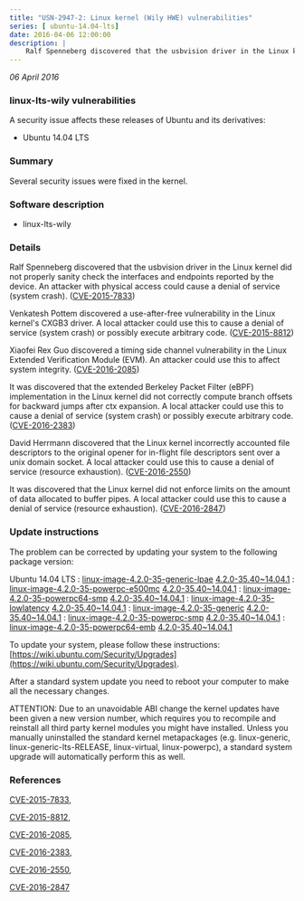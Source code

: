 ```yaml
---
title: "USN-2947-2: Linux kernel (Wily HWE) vulnerabilities"
series: [ ubuntu-14.04-lts]
date: 2016-04-06 12:00:00
description: |
    Ralf Spenneberg discovered that the usbvision driver in the Linux kernel did not properly sanity check the interfaces and endpoints reported by the device. An attacker with physical access could cause a denial of service (system crash). ([CVE-2015-7833](http://people.ubuntu.com/~ubuntu-security/cve/CVE-2015-7833))
--- 
```

 
 

*06 April 2016*

### linux-lts-wily vulnerabilities

A security issue affects these releases of Ubuntu and its derivatives:

* Ubuntu 14.04 LTS

### Summary

Several security issues were fixed in the kernel. 

### Software description

* linux-lts-wily 

### Details

Ralf Spenneberg discovered that the usbvision driver in the Linux kernel did not properly sanity check the interfaces and endpoints reported by the device. An attacker with physical access could cause a denial of service (system crash). ([CVE-2015-7833](http://people.ubuntu.com/~ubuntu-security/cve/CVE-2015-7833))

Venkatesh Pottem discovered a use-after-free vulnerability in the Linux kernel&#39;s CXGB3 driver. A local attacker could use this to cause a denial of service (system crash) or possibly execute arbitrary code. ([CVE-2015-8812](http://people.ubuntu.com/~ubuntu-security/cve/CVE-2015-8812))

Xiaofei Rex Guo discovered a timing side channel vulnerability in the Linux Extended Verification Module (EVM). An attacker could use this to affect system integrity. ([CVE-2016-2085](http://people.ubuntu.com/~ubuntu-security/cve/CVE-2016-2085))

It was discovered that the extended Berkeley Packet Filter (eBPF) implementation in the Linux kernel did not correctly compute branch offsets for backward jumps after ctx expansion. A local attacker could use this to cause a denial of service (system crash) or possibly execute arbitrary code. ([CVE-2016-2383](http://people.ubuntu.com/~ubuntu-security/cve/CVE-2016-2383))

David Herrmann discovered that the Linux kernel incorrectly accounted file descriptors to the original opener for in-flight file descriptors sent over a unix domain socket. A local attacker could use this to cause a denial of service (resource exhaustion). ([CVE-2016-2550](http://people.ubuntu.com/~ubuntu-security/cve/CVE-2016-2550))

It was discovered that the Linux kernel did not enforce limits on the amount of data allocated to buffer pipes. A local attacker could use this to cause a denial of service (resource exhaustion). ([CVE-2016-2847](http://people.ubuntu.com/~ubuntu-security/cve/CVE-2016-2847)) 

### Update instructions

The problem can be corrected by updating your system to the following package version:

Ubuntu 14.04 LTS
 : [linux-image-4.2.0-35-generic-lpae](https://launchpad.net/ubuntu/+source/linux-lts-wily) <span> [4.2.0-35.40~14.04.1](https://launchpad.net/ubuntu/+source/linux-lts-wily/4.2.0-35.40~14.04.1) </span> 
 : [linux-image-4.2.0-35-powerpc-e500mc](https://launchpad.net/ubuntu/+source/linux-lts-wily) <span> [4.2.0-35.40~14.04.1](https://launchpad.net/ubuntu/+source/linux-lts-wily/4.2.0-35.40~14.04.1) </span> 
 : [linux-image-4.2.0-35-powerpc64-smp](https://launchpad.net/ubuntu/+source/linux-lts-wily) <span> [4.2.0-35.40~14.04.1](https://launchpad.net/ubuntu/+source/linux-lts-wily/4.2.0-35.40~14.04.1) </span> 
 : [linux-image-4.2.0-35-lowlatency](https://launchpad.net/ubuntu/+source/linux-lts-wily) <span> [4.2.0-35.40~14.04.1](https://launchpad.net/ubuntu/+source/linux-lts-wily/4.2.0-35.40~14.04.1) </span> 
 : [linux-image-4.2.0-35-generic](https://launchpad.net/ubuntu/+source/linux-lts-wily) <span> [4.2.0-35.40~14.04.1](https://launchpad.net/ubuntu/+source/linux-lts-wily/4.2.0-35.40~14.04.1) </span> 
 : [linux-image-4.2.0-35-powerpc-smp](https://launchpad.net/ubuntu/+source/linux-lts-wily) <span> [4.2.0-35.40~14.04.1](https://launchpad.net/ubuntu/+source/linux-lts-wily/4.2.0-35.40~14.04.1) </span> 
 : [linux-image-4.2.0-35-powerpc64-emb](https://launchpad.net/ubuntu/+source/linux-lts-wily) <span> [4.2.0-35.40~14.04.1](https://launchpad.net/ubuntu/+source/linux-lts-wily/4.2.0-35.40~14.04.1) </span> 

To update your system, please follow these instructions: [https://wiki.ubuntu.com/Security/Upgrades](https://wiki.ubuntu.com/Security/Upgrades).

After a standard system update you need to reboot your computer to make all the necessary changes.

ATTENTION: Due to an unavoidable ABI change the kernel updates have been given a new version number, which requires you to recompile and reinstall all third party kernel modules you might have installed. Unless you manually uninstalled the standard kernel metapackages (e.g. linux-generic, linux-generic-lts-RELEASE, linux-virtual, linux-powerpc), a standard system upgrade will automatically perform this as well. 

### References

 
 [CVE-2015-7833](http://people.ubuntu.com/~ubuntu-security/cve/CVE-2015-7833), 

 [CVE-2015-8812](http://people.ubuntu.com/~ubuntu-security/cve/CVE-2015-8812), 

 [CVE-2016-2085](http://people.ubuntu.com/~ubuntu-security/cve/CVE-2016-2085), 

 [CVE-2016-2383](http://people.ubuntu.com/~ubuntu-security/cve/CVE-2016-2383), 

 [CVE-2016-2550](http://people.ubuntu.com/~ubuntu-security/cve/CVE-2016-2550), 

 [CVE-2016-2847](http://people.ubuntu.com/~ubuntu-security/cve/CVE-2016-2847)
 

